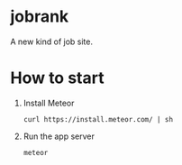 jobrank
=======

A new kind of job site.

How to start
============

1. Install Meteor
   
   ```
   curl https://install.meteor.com/ | sh
   ```

2. Run the app server
   
   ```
   meteor
   ```
